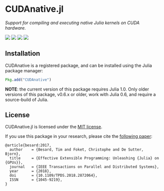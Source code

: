 CUDAnative.jl
=============

*Support for compiling and executing native Julia kernels on CUDA hardware.*

[![][docs-stable-img]][docs-stable-url] [![][docs-latest-img]][docs-latest-url] [![][codecov-img]][codecov-url] [![][doi-img]][doi-url]

[codecov-img]: https://codecov.io/gh/JuliaGPU/CUDAnative.jl/branch/master/graph/badge.svg
[codecov-url]: https://codecov.io/gh/JuliaGPU/CUDAnative.jl

[docs-stable-img]: https://img.shields.io/badge/docs-stable-blue.svg
[docs-stable-url]: http://juliagpu.github.io/CUDAnative.jl/stable
[docs-latest-img]: https://img.shields.io/badge/docs-latest-blue.svg
[docs-latest-url]: http://juliagpu.github.io/CUDAnative.jl/latest

[doi-img]: https://zenodo.org/badge/DOI/10.1109/TPDS.2018.2872064.svg
[doi-url]: https://doi.org/10.1109/TPDS.2018.2872064



Installation
------------

CUDAnative is a registered package, and can be installed using the Julia package manager:

```julia
Pkg.add("CUDAnative")
```

**NOTE**: the current version of this package requires Julia 1.0. Only older versions of this package, v0.6.x or older, work with Julia 0.6, and require a source-build of Julia.


License
-------

CUDAnative.jl is licensed under the [MIT license](LICENSE.md).

If you use this package in your research, please cite the [following
paper](https://ieeexplore.ieee.org/document/8471188):

```
@article{besard:2017,
  author    = {Besard, Tim and Foket, Christophe and De Sutter, Bjorn},
  title     = {Effective Extensible Programming: Unleashing {Julia} on {GPUs}},
  journal   = {IEEE Transactions on Parallel and Distributed Systems},
  year      = {2018},
  doi       = {10.1109/TPDS.2018.2872064},
  ISSN      = {1045-9219},
}
```
